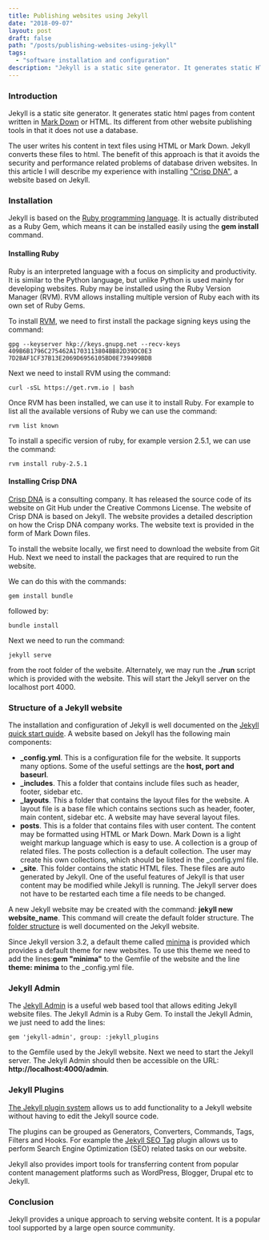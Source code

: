 ```yaml
---
title: Publishing websites using Jekyll
date: "2018-09-07"
layout: post
draft: false
path: "/posts/publishing-websites-using-jekyll"
tags:
  - "software installation and configuration"
description: "Jekyll is a static site generator. It generates static HTML pages from content written in Mark Down or HTML. Its different from other website publishing tools in that it does not use a database."
---
```


### Introduction
Jekyll is a static site generator. It generates static html pages from content written in [Mark Down](https://en.wikipedia.org/wiki/Markdown) or HTML. Its different from other website publishing tools in that it does not use a database.

The user writes his content in text files using HTML or Mark Down. Jekyll converts these files to html. The benefit of this approach is that it avoids the security and performance related problems of database driven websites. In this article I will describe my experience with installing ["Crisp DNA"](https://dna.crisp.se/), a website based on Jekyll.

### Installation
Jekyll is based on the [Ruby programming language](https://en.wikipedia.org/wiki/Ruby_(programming_language)). It is actually distributed as a Ruby Gem, which means it can be installed easily using the **gem install** command.

#### Installing Ruby
Ruby is an interpreted language with a focus on simplicity and productivity. It is similar to the Python language, but unlike Python is used mainly for developing websites. Ruby may be installed using the Ruby Version Manager (RVM). RVM allows installing multiple version of Ruby each with its own set of Ruby Gems.

To install [RVM](https://rvm.io/rvm/install), we need to first install the package signing keys using the command:

```
gpg --keyserver hkp://keys.gnupg.net --recv-keys 409B6B1796C275462A1703113804BB82D39DC0E3 7D2BAF1CF37B13E2069D6956105BD0E739499BDB
```

Next we need to install RVM using the command:

```
curl -sSL https://get.rvm.io | bash
```

Once RVM has been installed, we can use it to install Ruby. For example to list all the available versions of Ruby we can use the command:

```
rvm list known
```

To install a specific version of ruby, for example version 2.5.1, we can use the command:

```
rvm install ruby-2.5.1
```

#### Installing Crisp DNA
[Crisp DNA](https://dna.crisp.se/) is a consulting company. It has released the source code of its website on Git Hub under the Creative Commons License. The website of Crisp DNA is based on Jekyll. The website provides a detailed description on how the Crisp DNA company works. The website text is provided in the form of Mark Down files.

To install the website locally, we first need to download the website from Git Hub. Next we need to install the packages that are required to run the website.

We can do this with the commands:

```
gem install bundle
```

followed by:

```
bundle install
```

Next we need to run the command:

```
jekyll serve
```

from the root folder of the website. Alternately, we may run the **./run** script which is provided with the website. This will start the Jekyll server on the localhost port 4000.

### Structure of a Jekyll website
The installation and configuration of Jekyll is well documented on the [Jekyll quick start quide](https://jekyllrb.com/docs/). A website based on Jekyll has the following main components:

* **_config.yml**. This is a configuration file for the website. It supports many options. Some of the useful settings are the **host, port and baseurl**.
* **_includes**. This a folder that contains include files such as header, footer, sidebar etc.
* **_layouts**. This a folder that contains the layout files for the website. A layout file is a base file which contains sections such as header, footer, main content, sidebar etc. A website may have several layout files.
* **posts**. This is a folder that contains files with user content. The content may be formatted using HTML or Mark Down. Mark Down is a light weight markup language which is easy to use. A collection is a group of related files. The posts collection is a default collection. The user may create his own collections, which should be listed in the _config.yml file.
* **_site**. This folder contains the static HTML files. These files are auto generated by Jekyll. One of the useful features of Jekyll is that user content may be modified while Jekyll is running. The Jekyll server does not have to be restarted each time a file needs to be changed.

A new Jekyll website may be created with the command: **jekyll new website_name**. This command will create the default folder structure. The [folder structure](https://jekyllrb.com/docs/structure/) is well documented on the Jekyll website.

Since Jekyll version 3.2, a default theme called [minima](https://github.com/jekyll/minima) is provided which provides a default theme for new websites. To use this theme we need to add the lines:**gem "minima"** to the Gemfile of the website and the line **theme: minima** to the _config.yml file.

### Jekyll Admin
The [Jekyll Admin](https://github.com/jekyll/jekyll-admin) is a useful web based tool that allows editing Jekyll website files. The Jekyll Admin is a Ruby Gem. To install the Jekyll Admin, we just need to add the lines:

```
gem 'jekyll-admin', group: :jekyll_plugins
```

to the Gemfile used by the Jekyll website. Next we need to start the Jekyll server. The Jekyll Admin should then be accessible on the URL: **http://localhost:4000/admin**.

### Jekyll Plugins
[The Jekyll plugin system](https://jekyllrb.com/docs/plugins/) allows us to add functionality to a Jekyll website without having to edit the Jekyll source code.

The plugins can be grouped as Generators, Converters, Commands, Tags, Filters and Hooks. For example the [Jekyll SEO Tag](https://github.com/jekyll/jekyll-seo-tag) plugin allows us to perform Search Engine Optimization (SEO) related tasks on our website.

Jekyll also provides import tools for transferring content from popular content management platforms such as WordPress, Blogger, Drupal etc to Jekyll.

### Conclusion
Jekyll provides a unique approach to serving website content. It is a popular tool supported by a large open source community.

